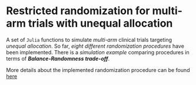 # Restricted randomization for multi-arm trials with unequal allocation

A set of `Julia` functions to simulate _multi-arm_ clinical trials targeting _unequal allocation_. 
So far, _eight different randomization procedures_ have been implemented.
There is a _simulation example_ comparing procedures in terms of _**Balance-Randomness trade-off**_.

More details about the implemented randomization procedure can be found [here]([https://github.com/yevgenryeznik/restricted-multi-arm/wiki](https://github.com/yevgenryeznik/restricted-multi-arm/wiki/Restricted-Randomization-for-Multi-arm-Trials-with-Unequal-Allocation))
